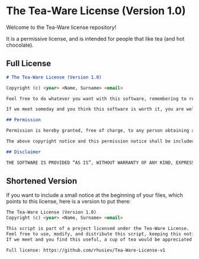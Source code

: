 # The Tea-Ware License (Version 1.0)

Welcome to the Tea-Ware license repository!

It is a permissive license, and is intended for people that like tea (and hot chocolate).

## Full License

```md
# The Tea-Ware License (Version 1.0)

Copyright (c) <year> <Name, Surname> <email>

Feel free to do whatever you want with this software, remembering to respect the terms of this license!

If we meet someday and you think this software is worth it, you are welcome (but not legally obligated) to offer a cup of tea (or hot chocolate, if you prefer) in return!

## Permission

Permission is hereby granted, free of charge, to any person obtaining a copy of this software and associated documentation files (the “Software”), to deal in the Software without restriction, including without limitation the rights to use, copy, modify, merge, publish, distribute, sublicense, and/or sell copies of the Software, and to permit persons to whom the Software is furnished to do so, subject to the following conditions:

The above copyright notice and this permission notice shall be included in all copies or substantial portions of the Software.

## Disclaimer

THE SOFTWARE IS PROVIDED “AS IS”, WITHOUT WARRANTY OF ANY KIND, EXPRESS OR IMPLIED, INCLUDING BUT NOT LIMITED TO THE WARRANTIES OF MERCHANTABILITY, FITNESS FOR A PARTICULAR PURPOSE AND NONINFRINGEMENT. IN NO EVENT SHALL THE AUTHORS OR COPYRIGHT HOLDERS BE LIABLE FOR ANY CLAIM, DAMAGES OR OTHER LIABILITY, WHETHER IN AN ACTION OF CONTRACT, TORT OR OTHERWISE, ARISING FROM, OUT OF OR IN CONNECTION WITH THE SOFTWARE OR THE USE OR OTHER DEALINGS IN THE SOFTWARE.
```

## Shortened Version

If you want to include a small notice at the beginning of your files, which points to this license, here is a version to put there:

```md
The Tea-Ware License (Version 1.0)
Copyright (c) <year> <Name, Surname> <email>

This script is part of a project licensed under the Tea-Ware License.
Feel free to use, modify, and distribute this script, keeping this notice intact.
If we meet and you find this useful, a cup of tea would be appreciated!

Full license: https://github.com/rhusiev/Tea-Ware-License-v1
```
